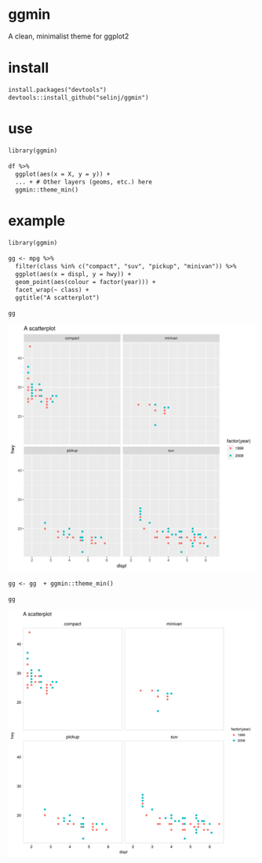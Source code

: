 # ggmin
A clean, minimalist theme for ggplot2


# install
```
install.packages("devtools")  
devtools::install_github("selinj/ggmin")
```

# use
```
library(ggmin)

df %>%
  ggplot(aes(x = X, y = y)) +
  ... + # Other layers (geoms, etc.) here
  ggmin::theme_min()

```

# example
```
library(ggmin)

gg <- mpg %>% 
  filter(class %in% c("compact", "suv", "pickup", "minivan")) %>% 
  ggplot(aes(x = displ, y = hwy)) +
  geom_point(aes(colour = factor(year))) +
  facet_wrap(~ class) +
  ggtitle("A scatterplot")
  
gg
```

![](fig/mpg_default.png)
  
  
```  
gg <- gg  + ggmin::theme_min()

gg
```
![](fig/mpg.png)